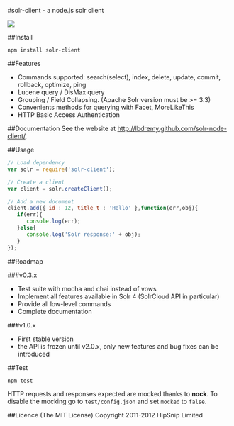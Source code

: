 #solr-client - a node.js solr client

[![](https://secure.travis-ci.org/lbdremy/solr-node-client.png)](http://travis-ci.org/#!/lbdremy/solr-node-client)

##Install

```
npm install solr-client
```

##Features
- Commands supported: search(select), index, delete, update, commit, rollback, optimize, ping
- Lucene query / DisMax query
- Grouping / Field Collapsing. (Apache Solr version must be >= 3.3)
- Convenients methods for querying with Facet, MoreLikeThis
- HTTP Basic Access Authentication

##Documentation
See the website at http://lbdremy.github.com/solr-node-client/.

##Usage

```js
// Load dependency
var solr = require('solr-client');

// Create a client
var client = solr.createClient();

// Add a new document
client.add({ id : 12, title_t : 'Hello' },function(err,obj){
   if(err){
      console.log(err);
   }else{
      console.log('Solr response:' + obj);
   }
});
```
##Roadmap

###v0.3.x

- Test suite with mocha and chai instead of vows
- Implement all features available in Solr 4 (SolrCloud API in particular)
- Provide all low-level commands
- Complete documentation

###v1.0.x

- First stable version
- the API is frozen until v2.0.x, only new features and bug fixes can be introduced 

##Test

```js
npm test
```
HTTP requests and responses expected are mocked thanks to __nock__. To disable the mocking go to `test/config.json` and set `mocked` to `false`.

##Licence
(The MIT License)
Copyright 2011-2012 HipSnip Limited
